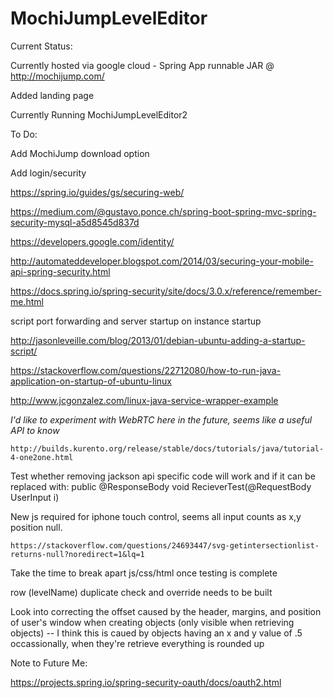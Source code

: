 # MochiJumpLevelEditor

Current Status:

Currently hosted via google cloud - Spring App runnable JAR @ http://mochijump.com/

Added landing page

Currently Running MochiJumpLevelEditor2

To Do:

Add MochiJump download option

Add login/security

https://spring.io/guides/gs/securing-web/

https://medium.com/@gustavo.ponce.ch/spring-boot-spring-mvc-spring-security-mysql-a5d8545d837d

https://developers.google.com/identity/

http://automateddeveloper.blogspot.com/2014/03/securing-your-mobile-api-spring-security.html

https://docs.spring.io/spring-security/site/docs/3.0.x/reference/remember-me.html

script port forwarding and server startup on instance startup

http://jasonleveille.com/blog/2013/01/debian-ubuntu-adding-a-startup-script/

https://stackoverflow.com/questions/22712080/how-to-run-java-application-on-startup-of-ubuntu-linux

http://www.jcgonzalez.com/linux-java-service-wrapper-example

*I'd like to experiment with WebRTC here in the future, seems like a useful API to know*

	http://builds.kurento.org/release/stable/docs/tutorials/java/tutorial-4-one2one.html

Test whether removing jackson api specific code will work and if it can be replaced with:
	public @ResponseBody void RecieverTest(@RequestBody UserInput i)

New js required for iphone touch control, seems all input counts as x,y position null.

	https://stackoverflow.com/questions/24693447/svg-getintersectionlist-returns-null?noredirect=1&lq=1
	
Take the time to break apart js/css/html once testing is complete

row (levelName) duplicate check and override needs to be built

Look into correcting the offset caused by the header, margins, and position of user's window when creating objects (only visible when retrieving objects) -- I think this is caued by objects having an x and y value of .5 occassionally, when they're retrieve everything is rounded up

Note to Future Me:

https://projects.spring.io/spring-security-oauth/docs/oauth2.html

